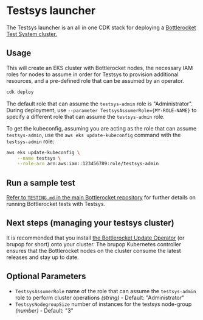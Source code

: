 # Testsys launcher

The Testsys launcher is an all in one CDK stack for deploying a [Bottlerocket Test System cluster.](https://github.com/bottlerocket-os/bottlerocket-test-system)

## Usage

This will create an EKS cluster with Bottlerocket nodes, the necessary IAM roles
for nodes to assume in order for Testsys to provision additional resources, and
a pre-defined role that can be assumed by an operator.

```sh
cdk deploy
```

The default role that can assume the `testsys-admin` role is "Administrator".
During deployment, use `--parameter TestsysAssumerRole={MY-ROLE-NAME}` to specify
a different role that can assume the `testsys-admin` role.

To get the kubeconfig, assuming you are acting as the role that can assume `testsys-admin`,
use the `aws eks update-kubeconfig` command with the `testsys-admin` role:

```sh
aws eks update-kubeconfig \
    --name testsys \
    --role-arn arn:aws:iam::123456789:role/testsys-admin
```

## Run a sample test

[Refer to `TESTING.md` in the main Bottlerocket repository](https://github.com/bottlerocket-os/bottlerocket/blob/develop/TESTING.md)
for further details on running Bottlerocket tests with Testsys.

## Next steps (managing your testsys cluster)

It is recommended that you install [the Bottlerocket Update Operator](https://github.com/bottlerocket-os/bottlerocket-update-operator)
(or brupop for short) onto your cluster. The brupop Kubernetes controller ensures that the
Bottlerocket nodes on the cluster consume the latest releases and stay up to date.

## Optional Parameters

* `TestsysAssumerRole`    name of the role that can assume the `testsys-admin` role to perform cluster operations _(string)_ - Default: "Administrator"
* `TestsysNodegroupSize`  number of instances for the testsys node-group _(number)_ - Default: "3"
